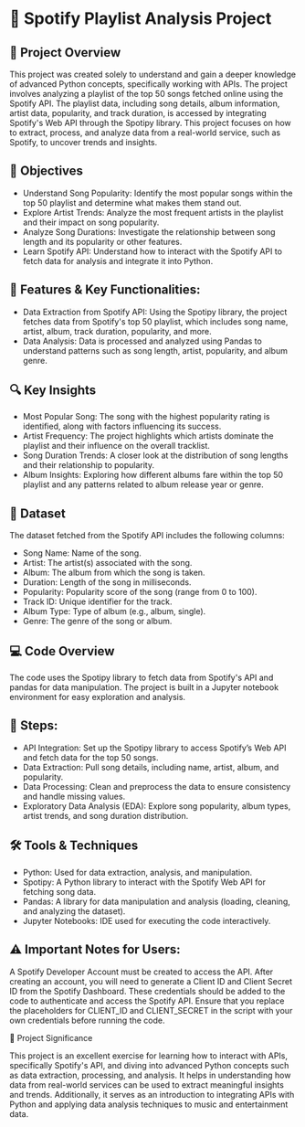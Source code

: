 # 🎵 Spotify Playlist Analysis Project

## 📖 Project Overview

This project was created solely to understand and gain a deeper knowledge of advanced Python concepts, specifically working with APIs. The project involves analyzing a playlist of the top 50 songs fetched online using the Spotify API. The playlist data, including song details, album information, artist data, popularity, and track duration, is accessed by integrating Spotify's Web API through the Spotipy library. This project focuses on how to extract, process, and analyze data from a real-world service, such as Spotify, to uncover trends and insights.

## 🎯 Objectives
- Understand Song Popularity: Identify the most popular songs within the top 50 playlist and determine what makes them stand out.
- Explore Artist Trends: Analyze the most frequent artists in the playlist and their impact on song popularity.
- Analyze Song Durations: Investigate the relationship between song length and its popularity or other features.
- Learn Spotify API: Understand how to interact with the Spotify API to fetch data for analysis and integrate it into Python.

## 🔑 Features & Key Functionalities:
- Data Extraction from Spotify API: Using the Spotipy library, the project fetches data from Spotify's top 50 playlist, which includes song name, artist, album, track duration, popularity, and more.
- Data Analysis: Data is processed and analyzed using Pandas to understand patterns such as song length, artist, popularity, and album genre.

## 🔍 Key Insights
- Most Popular Song: The song with the highest popularity rating is identified, along with factors influencing its success.
- Artist Frequency: The project highlights which artists dominate the playlist and their influence on the overall tracklist.
- Song Duration Trends: A closer look at the distribution of song lengths and their relationship to popularity.
- Album Insights: Exploring how different albums fare within the top 50 playlist and any patterns related to album release year or genre.

## 📂 Dataset

The dataset fetched from the Spotify API includes the following columns:

- Song Name: Name of the song.
- Artist: The artist(s) associated with the song.
- Album: The album from which the song is taken.
- Duration: Length of the song in milliseconds.
- Popularity: Popularity score of the song (range from 0 to 100).
- Track ID: Unique identifier for the track.
- Album Type: Type of album (e.g., album, single).
- Genre: The genre of the song or album.

## 💻 Code Overview
The code uses the Spotipy library to fetch data from Spotify's API and pandas for data manipulation. The project is built in a Jupyter notebook environment for easy exploration and analysis.

## 📝 Steps:
- API Integration: Set up the Spotipy library to access Spotify’s Web API and fetch data for the top 50 songs.
- Data Extraction: Pull song details, including name, artist, album, and popularity.
- Data Processing: Clean and preprocess the data to ensure consistency and handle missing values.
- Exploratory Data Analysis (EDA): Explore song popularity, album types, artist trends, and song duration distribution.

## 🛠️ Tools & Techniques
- Python: Used for data extraction, analysis, and manipulation.
- Spotipy: A Python library to interact with the Spotify Web API for fetching song data.
- Pandas: A library for data manipulation and analysis (loading, cleaning, and analyzing the dataset).
- Jupyter Notebooks: IDE used for executing the code interactively.

## ⚠️ Important Notes for Users:
A Spotify Developer Account must be created to access the API. After creating an account, you will need to generate a Client ID and Client Secret ID from the Spotify Dashboard.
These credentials should be added to the code to authenticate and access the Spotify API. Ensure that you replace the placeholders for CLIENT_ID and CLIENT_SECRET in the script with your own credentials before running the code.

🚀 Project Significance

This project is an excellent exercise for learning how to interact with APIs, specifically Spotify's API, and diving into advanced Python concepts such as data extraction, processing, and analysis. It helps in understanding how data from real-world services can be used to extract meaningful insights and trends. Additionally, it serves as an introduction to integrating APIs with Python and applying data analysis techniques to music and entertainment data.
